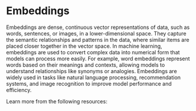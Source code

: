 # Embeddings

Embeddings are dense, continuous vector representations of data, such as words, sentences, or images, in a lower-dimensional space. They capture the semantic relationships and patterns in the data, where similar items are placed closer together in the vector space. In machine learning, embeddings are used to convert complex data into numerical form that models can process more easily. For example, word embeddings represent words based on their meanings and contexts, allowing models to understand relationships like synonyms or analogies. Embeddings are widely used in tasks like natural language processing, recommendation systems, and image recognition to improve model performance and efficiency.

Learn more from the following resources:

